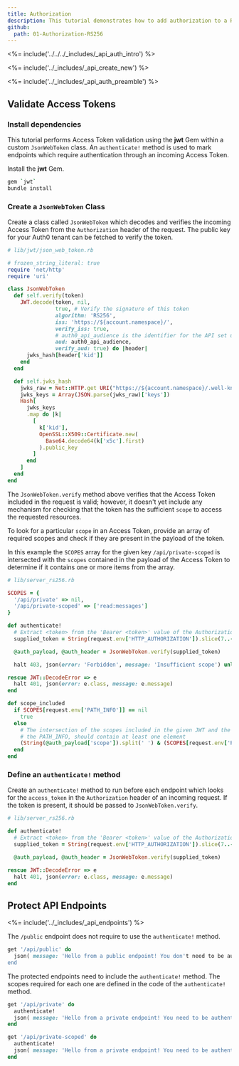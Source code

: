 ```yaml
---
title: Authorization
description: This tutorial demonstrates how to add authorization to a Ruby API.
github:
  path: 01-Authorization-RS256
---
```


<%= include('../../../_includes/_api_auth_intro') %>

<%= include('../_includes/_api_create_new') %>

<%= include('../_includes/_api_auth_preamble') %>

## Validate Access Tokens

### Install dependencies

This tutorial performs Access Token validation using the **jwt** Gem within a custom `JsonWebToken` class. An `authenticate!` method is used to mark endpoints which require authentication through an incoming Access Token. 

Install the **jwt** Gem.

```bash
gem `jwt`
bundle install
```

### Create a `JsonWebToken` Class

Create a class called `JsonWebToken` which decodes and verifies the incoming Access Token from the `Authorization` header of the request. The public key for your Auth0 tenant can be fetched to verify the token.

```rb
# lib/jwt/json_web_token.rb

# frozen_string_literal: true
require 'net/http'
require 'uri'

class JsonWebToken
  def self.verify(token)
    JWT.decode(token, nil,
               true, # Verify the signature of this token
               algorithm: 'RS256',
               iss: 'https://${account.namespace}/',
               verify_iss: true,
               # auth0_api_audience is the identifier for the API set up in the Auth0 dashboard
               aud: auth0_api_audience,
               verify_aud: true) do |header|
      jwks_hash[header['kid']]
    end
  end

  def self.jwks_hash
    jwks_raw = Net::HTTP.get URI("https://${account.namespace}/.well-known/jwks.json")
    jwks_keys = Array(JSON.parse(jwks_raw)['keys'])
    Hash[
      jwks_keys
      .map do |k|
        [
          k['kid'],
          OpenSSL::X509::Certificate.new(
            Base64.decode64(k['x5c'].first)
          ).public_key
        ]
      end
    ]
  end
end
```

The `JsonWebToken.verify` method above verifies that the Access Token included in the request is valid; however, it doesn't yet include any mechanism for checking that the token has the sufficient `scope` to access the requested resources.

To look for a particular `scope` in an Access Token, provide an array of required scopes and check if they are present in the payload of the token.

In this example the `SCOPES` array for the given key `/api/private-scoped` is intersected with the `scopes` contained in the payload of the Access Token to determine if it contains one or more items from the array.

```rb
# lib/server_rs256.rb

SCOPES = {
  '/api/private' => nil,
  '/api/private-scoped' => ['read:messages']
}

def authenticate!
  # Extract <token> from the 'Bearer <token>' value of the Authorization header
  supplied_token = String(request.env['HTTP_AUTHORIZATION']).slice(7..-1)

  @auth_payload, @auth_header = JsonWebToken.verify(supplied_token)

  halt 403, json(error: 'Forbidden', message: 'Insufficient scope') unless scope_included

rescue JWT::DecodeError => e
  halt 401, json(error: e.class, message: e.message)
end

def scope_included
  if SCOPES[request.env['PATH_INFO']] == nil
    true
  else
    # The intersection of the scopes included in the given JWT and the ones in the SCOPES hash needed to access
    # the PATH_INFO, should contain at least one element
    (String(@auth_payload['scope']).split(' ') & (SCOPES[request.env['PATH_INFO']])).any?
  end
end
```

### Define an `authenticate!` method

Create an `authenticate!` method to run before each endpoint which looks for the `access_token` in the `Authorization` header of an incoming request. If the token is present, it should be passed to `JsonWebToken.verify`.

```rb
# lib/server_rs256.rb

def authenticate!
  # Extract <token> from the 'Bearer <token>' value of the Authorization header
  supplied_token = String(request.env['HTTP_AUTHORIZATION']).slice(7..-1)

  @auth_payload, @auth_header = JsonWebToken.verify(supplied_token)

rescue JWT::DecodeError => e
  halt 401, json(error: e.class, message: e.message)
end
```

## Protect API Endpoints

<%= include('../_includes/_api_endpoints') %>

The `/public` endpoint does not require to use the `authenticate!` method.

```rb
get '/api/public' do
  json( message: 'Hello from a public endpoint! You don't need to be authenticated to see this.' )
end
```

The protected endpoints need to include the `authenticate!` method. The scopes required for each one are defined in the code of the `authenticate!` method.

```rb
get '/api/private' do
  authenticate!
  json( message: 'Hello from a private endpoint! You need to be authenticated to see this.' )
end

get '/api/private-scoped' do
  authenticate!
  json( message: 'Hello from a private endpoint! You need to be authenticated and have a scope of read:messages to see this.' )
end
```

